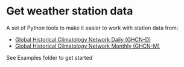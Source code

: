 # Get weather station data

A set of Python tools to make it easier to work with station data from:

* [Global Historical Climatology Network Daily (GHCN-D)](https://www.ncdc.noaa.gov/ghcn-daily-description)
* [Global Historical Climatology Network Monthly (GHCN-M)](https://www.ncdc.noaa.gov/ghcnm/v3.php)

See Examples folder to get started
